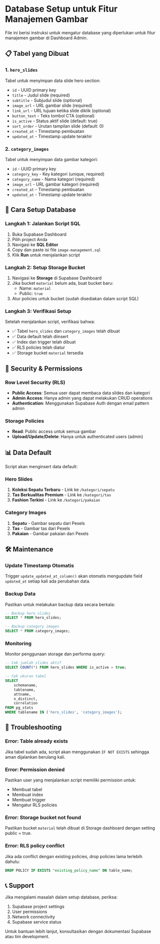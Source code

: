 # Database Setup untuk Fitur Manajemen Gambar

File ini berisi instruksi untuk mengatur database yang diperlukan untuk fitur manajemen gambar di Dashboard Admin.

## 📋 Tabel yang Dibuat

### 1. `hero_slides`
Tabel untuk menyimpan data slide hero section:
- `id` - UUID primary key
- `title` - Judul slide (required)
- `subtitle` - Subjudul slide (optional)
- `image_url` - URL gambar slide (required)
- `link_url` - URL tujuan ketika slide diklik (optional)
- `button_text` - Teks tombol CTA (optional)
- `is_active` - Status aktif slide (default: true)
- `sort_order` - Urutan tampilan slide (default: 0)
- `created_at` - Timestamp pembuatan
- `updated_at` - Timestamp update terakhir

### 2. `category_images`
Tabel untuk menyimpan data gambar kategori:
- `id` - UUID primary key
- `category_key` - Key kategori (unique, required)
- `category_name` - Nama kategori (required)
- `image_url` - URL gambar kategori (required)
- `created_at` - Timestamp pembuatan
- `updated_at` - Timestamp update terakhir

## 🚀 Cara Setup Database

### Langkah 1: Jalankan Script SQL
1. Buka Supabase Dashboard
2. Pilih project Anda
3. Navigasi ke **SQL Editor**
4. Copy dan paste isi file `image-management.sql`
5. Klik **Run** untuk menjalankan script

### Langkah 2: Setup Storage Bucket
1. Navigasi ke **Storage** di Supabase Dashboard
2. Jika bucket `material` belum ada, buat bucket baru:
   - Name: `material`
   - Public: `true`
3. Atur policies untuk bucket (sudah disediakan dalam script SQL)

### Langkah 3: Verifikasi Setup
Setelah menjalankan script, verifikasi bahwa:
- ✅ Tabel `hero_slides` dan `category_images` telah dibuat
- ✅ Data default telah diinsert
- ✅ Index dan trigger telah dibuat
- ✅ RLS policies telah diatur
- ✅ Storage bucket `material` tersedia

## 🔐 Security & Permissions

### Row Level Security (RLS)
- **Public Access**: Semua user dapat membaca data slides dan kategori
- **Admin Access**: Hanya admin yang dapat melakukan CRUD operations
- **Authentication**: Menggunakan Supabase Auth dengan email pattern admin

### Storage Policies
- **Read**: Public access untuk semua gambar
- **Upload/Update/Delete**: Hanya untuk authenticated users (admin)

## 📊 Data Default

Script akan menginsert data default:

### Hero Slides
1. **Koleksi Sepatu Terbaru** - Link ke `/kategori/sepatu`
2. **Tas Berkualitas Premium** - Link ke `/kategori/tas`
3. **Fashion Terkini** - Link ke `/kategori/pakaian`

### Category Images
1. **Sepatu** - Gambar sepatu dari Pexels
2. **Tas** - Gambar tas dari Pexels
3. **Pakaian** - Gambar pakaian dari Pexels

## 🛠️ Maintenance

### Update Timestamp Otomatis
Trigger `update_updated_at_column()` akan otomatis mengupdate field `updated_at` setiap kali ada perubahan data.

### Backup Data
Pastikan untuk melakukan backup data secara berkala:
```sql
-- Backup hero slides
SELECT * FROM hero_slides;

-- Backup category images
SELECT * FROM category_images;
```

### Monitoring
Monitor penggunaan storage dan performa query:
```sql
-- Cek jumlah slides aktif
SELECT COUNT(*) FROM hero_slides WHERE is_active = true;

-- Cek ukuran tabel
SELECT 
    schemaname,
    tablename,
    attname,
    n_distinct,
    correlation
FROM pg_stats
WHERE tablename IN ('hero_slides', 'category_images');
```

## 🔧 Troubleshooting

### Error: Table already exists
Jika tabel sudah ada, script akan menggunakan `IF NOT EXISTS` sehingga aman dijalankan berulang kali.

### Error: Permission denied
Pastikan user yang menjalankan script memiliki permission untuk:
- Membuat tabel
- Membuat index
- Membuat trigger
- Mengatur RLS policies

### Error: Storage bucket not found
Pastikan bucket `material` telah dibuat di Storage dashboard dengan setting public = true.

### Error: RLS policy conflict
Jika ada conflict dengan existing policies, drop policies lama terlebih dahulu:
```sql
DROP POLICY IF EXISTS "existing_policy_name" ON table_name;
```

## 📞 Support

Jika mengalami masalah dalam setup database, periksa:
1. Supabase project settings
2. User permissions
3. Network connectivity
4. Supabase service status

Untuk bantuan lebih lanjut, konsultasikan dengan dokumentasi Supabase atau tim development.